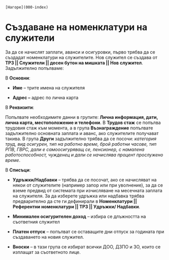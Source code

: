 ```{only} html
[Нагоре](000-index)
```

# Създаване на номенклатури на служители

За да се начислят заплати, аванси и осигуровки, първо трябва да се
създадат номенклатури на служителите. Нов служител се създава от
**ТРЗ || Служители || десен бутон на мишката || Нов служител**.
Задължително попълваме:

В **Основни**:

 - **Име** – трите имена на служителя

 - **Адрес –** адрес по лична карта

В **Реквизити**:

Попълвате необходимите данни в групите: **Лична информация, дати, лична
карта, местоположение и телефони**. В **Трудов стаж** се попълва
трудовия стаж към момента, а в група **Възнаграждение** попълвате
задължително основната заплата и аванс, ако служителите получават
такива. В група **Други** задължително трябва да се посочи:
*категория труд, вид осигурен, тип на работно време, брой работни
часове, тип РПВ, ГВРС, дали е самоосигуряващ се, пенсионер, с намалена
работоспособност, чужденец и дали се начислява процент прослужено
време*.

В **Списъци**:

 - **Удръжки/Надбавки** – трябва да се посочат, ако се начисляват на някои от служителите (например запор или при уволнение), за да се вземе предвид от системата при изчисляване на месечната заплата на служителя. За да изберете удръжка или надбавка трябва предварително да сте ги дефинирали в **Номенклатури || Референтни номенклатури || ТРЗ || Удръжки/ Надбавки**.

 - **Минимален осигурителен доход** – избира се длъжността на съответния служител

 - **Платен отпуск** – попълват се оставащите дни отпуск за годината при създаването на новия служител.

 - **Вноски** – в тази група се избират всички ДОО, ДЗПО и ЗО, които се изплащат за съответното лице.
